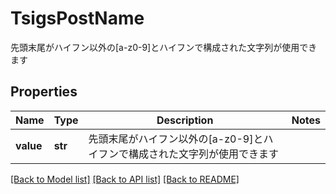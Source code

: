 # TsigsPostName

先頭末尾がハイフン以外の[a-z0-9]とハイフンで構成された文字列が使用できます

## Properties
Name | Type | Description | Notes
------------ | ------------- | ------------- | -------------
**value** | **str** | 先頭末尾がハイフン以外の[a-z0-9]とハイフンで構成された文字列が使用できます | 

[[Back to Model list]](../README.md#documentation-for-models) [[Back to API list]](../README.md#documentation-for-api-endpoints) [[Back to README]](../README.md)



